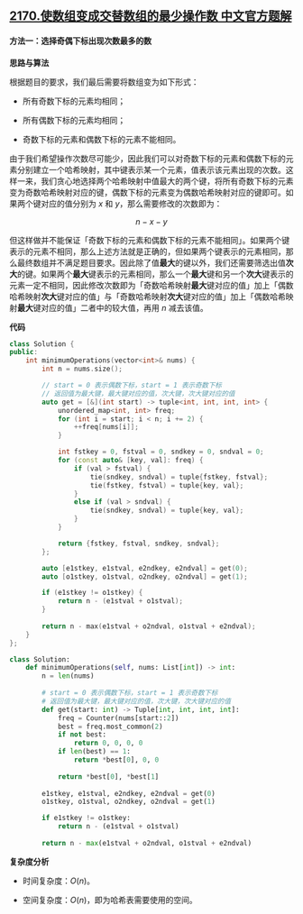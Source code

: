 ## [2170.使数组变成交替数组的最少操作数 中文官方题解](https://leetcode.cn/problems/minimum-operations-to-make-the-array-alternating/solutions/100000/shi-shu-zu-bian-cheng-jiao-ti-shu-zu-de-gd9u9)

#### 方法一：选择奇偶下标出现次数最多的数

**思路与算法**

根据题目的要求，我们最后需要将数组变为如下形式：

- 所有奇数下标的元素均相同；

- 所有偶数下标的元素均相同；

- 奇数下标的元素和偶数下标的元素不能相同。

由于我们希望操作次数尽可能少，因此我们可以对奇数下标的元素和偶数下标的元素分别建立一个哈希映射，其中键表示某一个元素，值表示该元素出现的次数。这样一来，我们贪心地选择两个哈希映射中值最大的两个键，将所有奇数下标的元素变为奇数哈希映射对应的键，偶数下标的元素变为偶数哈希映射对应的键即可。如果两个键对应的值分别为 $x$ 和 $y$，那么需要修改的次数即为：

$$
n - x - y
$$

但这样做并不能保证「奇数下标的元素和偶数下标的元素不能相同」。如果两个键表示的元素不相同，那么上述方法就是正确的，但如果两个键表示的元素相同，那么最终数组并不满足题目要求。因此除了值**最大**的键以外，我们还需要筛选出值**次大**的键。如果两个**最大**键表示的元素相同，那么一个**最大**键和另一个**次大**键表示的元素一定不相同，因此修改次数即为「奇数哈希映射**最大**键对应的值」加上「偶数哈希映射**次大**键对应的值」与「奇数哈希映射**次大**键对应的值」加上「偶数哈希映射**最大**键对应的值」二者中的较大值，再用 $n$ 减去该值。

**代码**

```C++ [sol1-C++]
class Solution {
public:
    int minimumOperations(vector<int>& nums) {
        int n = nums.size();

        // start = 0 表示偶数下标，start = 1 表示奇数下标
        // 返回值为最大键，最大键对应的值，次大键，次大键对应的值
        auto get = [&](int start) -> tuple<int, int, int, int> {
            unordered_map<int, int> freq;
            for (int i = start; i < n; i += 2) {
                ++freq[nums[i]];
            }

            int fstkey = 0, fstval = 0, sndkey = 0, sndval = 0;
            for (const auto& [key, val]: freq) {
                if (val > fstval) {
                    tie(sndkey, sndval) = tuple{fstkey, fstval};
                    tie(fstkey, fstval) = tuple{key, val};
                }
                else if (val > sndval) {
                    tie(sndkey, sndval) = tuple{key, val};
                }
            }

            return {fstkey, fstval, sndkey, sndval};
        };

        auto [e1stkey, e1stval, e2ndkey, e2ndval] = get(0);
        auto [o1stkey, o1stval, o2ndkey, o2ndval] = get(1);

        if (e1stkey != o1stkey) {
            return n - (e1stval + o1stval);
        }
        
        return n - max(e1stval + o2ndval, o1stval + e2ndval);
    }
};
```

```Python [sol1-Python3]
class Solution:
    def minimumOperations(self, nums: List[int]) -> int:
        n = len(nums)
        
        # start = 0 表示偶数下标，start = 1 表示奇数下标
        # 返回值为最大键，最大键对应的值，次大键，次大键对应的值
        def get(start: int) -> Tuple[int, int, int, int]:
            freq = Counter(nums[start::2])
            best = freq.most_common(2)
            if not best:
                return 0, 0, 0, 0
            if len(best) == 1:
                return *best[0], 0, 0
            
            return *best[0], *best[1]
            
        e1stkey, e1stval, e2ndkey, e2ndval = get(0)
        o1stkey, o1stval, o2ndkey, o2ndval = get(1)

        if e1stkey != o1stkey:
            return n - (e1stval + o1stval)
        
        return n - max(e1stval + o2ndval, o1stval + e2ndval)
```

**复杂度分析**

- 时间复杂度：$O(n)$。

- 空间复杂度：$O(n)$，即为哈希表需要使用的空间。